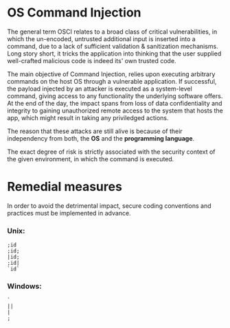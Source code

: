 # OS Command Injection
The general term OSCI relates to a broad class of critical vulnerabilities, in which the un-encoded, untrusted additional input
 is inserted into a command, due to a lack of sufficient validation & sanitization mechanisms. Long story short, it tricks the application into thinking that the user supplied well-crafted malicious code is indeed its' own trusted code.

The main objective of Command Injection, relies upon executing arbitrary commands on the host OS through 
a vulnerable application. If successful, the payload injected by an attacker is executed as a system-level command, giving access to any functionality the underlying software offers. At the end of the day, the impact spans from loss of data confidentiality and integrity to gaining unauthorized remote access to the system that hosts the app, which might result in taking any priviledged actions. 

The reason that these attacks are still alive is because of their independency from both, the **OS** and the **programming language**.  

The exact degree of risk is strictly associated with the security context of the given environment, in which the command is executed.

# Remedial measures
In order to avoid the detrimental impact, secure coding conventions and practices must be implemented in advance.

### **Unix:**
```
;id
;id;
|id;
;id|
`id`
```

### **Windows:**
```
`
||
|
;

```

